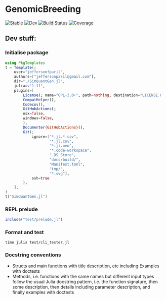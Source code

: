 # GenomicBreeding

[![Stable](https://img.shields.io/badge/docs-stable-blue.svg)](https://jeffersonfparil.github.io/GenomicBreeding.jl/)
[![Dev](https://img.shields.io/badge/docs-dev-blue.svg)](https://jeffersonfparil.github.io/GenomicBreeding.jl/dev/)
[![Build Status](https://github.com/jeffersonfparil/GenomicBreeding.jl/actions/workflows/CI.yml/badge.svg)](https://github.com/jeffersonfparil/GenomicBreeding.jl/actions)
[![Coverage](https://codecov.io/gh/jeffersonfparil/GenomicBreeding.jl/branch/main/graph/badge.svg)](https://codecov.io/gh/jeffersonfparil/GenomicBreeding.jl)

## Dev stuff:

### Initialise package

```julia
using PkgTemplates
t = Template(;
    user="jeffersonfparil",
    authors=["jeffersonparil@gmail.com"],
    dir="./SimQuantGen.jl",
    julia=v"1.11",
    plugins=[
        License(; name="GPL-3.0+", path=nothing, destination="LICENSE.md"),
        CompatHelper(),
        Codecov(),    
        GitHubActions(;
        osx=false,
        windows=false,
        ),
        Documenter{GitHubActions}(),
        Git(;
            ignore=["*.jl.*.cov",
                    "*.jl.cov",
                    "*.jl.mem",
                    "*.code-workspace",
                    ".DS_Store",
                    "docs/build/",
                    "Manifest.toml",
                    "tmp/",
                    "*.svg"],
            ssh=true
        ),
    ],
)
t("SimQuantGen.jl")
```

### REPL prelude

```julia
include("test/prelude.jl")
```

### Format and test

```shell
time julia test/cli_tester.jl
```

### Docstring conventions

- Structs and main functions with title description, etc including Examples with doctests
- Methods, i.e. functions with the same names but different input types follow the usual Julia docstring pattern, i.e. the function signature, then some description, then details including parameter description, and finally examples with doctests